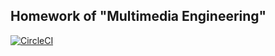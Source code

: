 ## Homework of "Multimedia Engineering"

[![CircleCI](https://circleci.com/gh/OriishiTakahiro/ppm-search-engine/tree/master.svg?style=svg)](https://circleci.com/gh/OriishiTakahiro/ppm-search-engine/tree/master)
